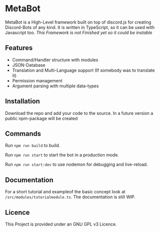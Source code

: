 # MetaBot

MetaBot is a High-Level framework built on top of discord.js for creating Discord-Bots of any kind.
It is written in TypeScript, so it can be used with Javascript too.
*This Framework is not Finished yet so it could be instable*

## Features

- Command/Handler structure with modules
- JSON-Database
- Translation and Multi-Language support (If somebody was to translate it)
- Permission management
- Argument parsing with multiple data-types

## Installation

Download the repo and add your code to the source.
In a future version a public npm-package will be created

## Commands

Run `npm run build` to build.

Run `npm run start` to start the bot in a production mode.

Run `npm run start:dev` to use nodemon for debugging and live-reload.

## Documentation

For a short tutorial and exampleof the basic concept look at `/src/modules/tutorialmodule.ts`.
The documentation is still WIP.

## Licence

This Project is provided under an GNU GPL v3 Licence.
